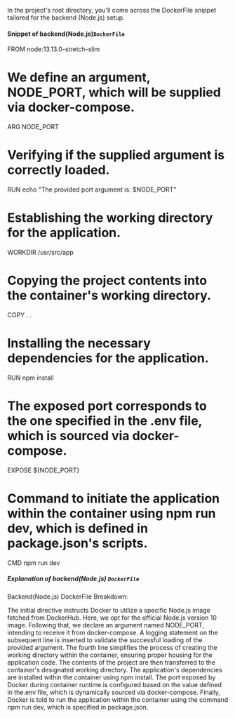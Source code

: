 
In the project's root directory, you'll come across the DockerFile snippet tailored for the backend (Node.js) setup.
#### Snippet of backend(Node.js)`DockerFile`

FROM node:13.13.0-stretch-slim
# We define an argument, NODE_PORT, which will be supplied via docker-compose.
ARG NODE_PORT
# Verifying if the supplied argument is correctly loaded.
RUN echo "The provided port argument is: $NODE_PORT"
# Establishing the working directory for the application.
WORKDIR /usr/src/app
# Copying the project contents into the container's working directory.
COPY . .
# Installing the necessary dependencies for the application.
RUN npm install
# The exposed port corresponds to the one specified in the .env file, which is sourced via docker-compose.
EXPOSE ${NODE_PORT}
# Command to initiate the application within the container using npm run dev, which is defined in package.json's scripts.
CMD npm run dev

##### Explanation of backend(Node.js) `DockerFile`
Backend(Node.js) DockerFile Breakdown:

The initial directive instructs Docker to utilize a specific Node.js image fetched from DockerHub. Here, we opt for the official Node.js version 10 image.
Following that, we declare an argument named NODE_PORT, intending to receive it from docker-compose.
A logging statement on the subsequent line is inserted to validate the successful loading of the provided argument.
The fourth line simplifies the process of creating the working directory within the container, ensuring proper housing for the application code. 
The contents of the project are then transferred to the container's designated working directory. 
The application's dependencies are installed within the container using npm install. 
The port exposed by Docker during container runtime is configured based on the value defined in the.env file, which is dynamically sourced via docker-compose. 
Finally, Docker is told to run the application within the container using the command npm run dev, which is specified in package.json. 


